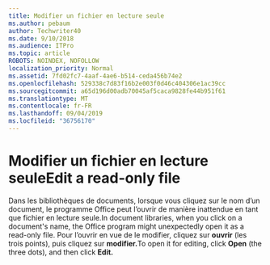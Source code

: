 ```yaml
---
title: Modifier un fichier en lecture seule
ms.author: pebaum
author: Techwriter40
ms.date: 9/10/2018
ms.audience: ITPro
ms.topic: article
ROBOTS: NOINDEX, NOFOLLOW
localization_priority: Normal
ms.assetid: 7fd02fc7-4aaf-4ae6-b514-ceda456b74e2
ms.openlocfilehash: 529338c7d83f16b2e003f0d46c404306e1ac39cc
ms.sourcegitcommit: a65d196d00adb70045af5caca9828fe44b951f61
ms.translationtype: MT
ms.contentlocale: fr-FR
ms.lasthandoff: 09/04/2019
ms.locfileid: "36756170"
---
```

# <a name="edit-a-read-only-file"></a><span data-ttu-id="5a309-102">Modifier un fichier en lecture seule</span><span class="sxs-lookup"><span data-stu-id="5a309-102">Edit a read-only file</span></span>

<span data-ttu-id="5a309-103">Dans les bibliothèques de documents, lorsque vous cliquez sur le nom d’un document, le programme Office peut l’ouvrir de manière inattendue en tant que fichier en lecture seule.</span><span class="sxs-lookup"><span data-stu-id="5a309-103">In document libraries, when you click on a document's name, the Office program might unexpectedly open it as a read-only file.</span></span> <span data-ttu-id="5a309-104">Pour l’ouvrir en vue de le modifier, cliquez sur **ouvrir** (les trois points), puis cliquez sur **modifier.**</span><span class="sxs-lookup"><span data-stu-id="5a309-104">To open it for editing, click **Open** (the three dots), and then click **Edit.**</span></span>
  

